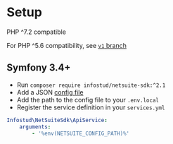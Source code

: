 # Setup
PHP ^7.2 compatible

For PHP ^5.6 compatibility, see [`v1` branch](https://github.com/nebkam/netsuite-restlet-php-sdk/tree/v1)

## Symfony 3.4+
- Run `composer require infostud/netsuite-sdk:^2.1`
- Add a JSON [config file](sample.config.json)
- Add the path to the config file to your `.env.local`
- Register the service definition in your `services.yml`
```yaml
Infostud\NetSuiteSdk\ApiService:
    arguments:
        - '%env(NETSUITE_CONFIG_PATH)%'
```
